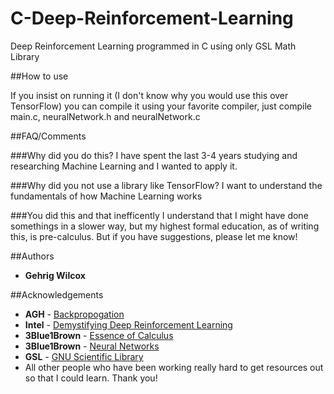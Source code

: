# C-Deep-Reinforcement-Learning
Deep Reinforcement Learning programmed in C using only GSL Math Library

##How to use

If you insist on running it (I don't know why you would use this over TensorFlow) you can compile it using your favorite compiler, just compile main.c, neuralNetwork.h and neuralNetwork.c

##FAQ/Comments

###Why did you do this?
I have spent the last 3-4 years studying and researching Machine Learning and I wanted to apply it.

###Why did you not use a library like TensorFlow?
I want to understand the fundamentals of how Machine Learning works

###You did this and that inefficently
I understand that I might have done somethings in a slower way, but my highest formal education, as of writing this, is pre-calculus. But if you have suggestions, please let me know!

##Authors
* **Gehrig Wilcox**

##Acknowledgements
* **AGH** - [Backpropogation](http://home.agh.edu.pl/~vlsi/AI/backp_t_en/backprop.html)
* **Intel** - [Demystifying Deep Reinforcement Learning](https://ai.intel.com/demystifying-deep-reinforcement-learning/)
* **3Blue1Brown** - [Essence of Calculus](https://www.youtube.com/playlist?list=PLZHQObOWTQDMsr9K-rj53DwVRMYO3t5Yr)
* **3Blue1Brown** - [Neural Networks](https://www.youtube.com/playlist?list=PLZHQObOWTQDNU6R1_67000Dx_ZCJB-3pi)
* **GSL** - [GNU Scientific Library](https://www.gnu.org/software/gsl/doc/html/index.html)
* All other people who have been working really hard to get resources out so that I could learn. Thank you!
